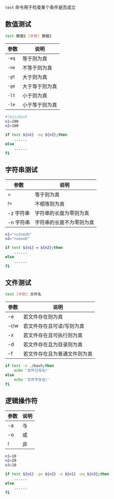 <!--
 * @Description: 
 * @Version: 1.0
 * @Author: DaLao
 * @Email: dalao_li@163.com
 * @Date: 2021-09-29 21:52:15
 * @LastEditors: DaLao
 * @LastEditTime: 2021-12-15 21:51:00
-->


`test` 命令用于检查某个条件是否成立

## 数值测试

```sh
test 数据1 [参数] 数据2
```

| 参数  | 说明           |
| ----- | -------------- |
| `-eq` | 等于则为真     |
| `-ne` | 不等于则为真   |
| `-gt` | 大于则为真     |
| `-ge` | 大于等于则为真 |
| `-lt` | 小于则为真     |
| `-le` | 小于等于则为真 |

```sh
#!bin/bash
n1=100
n2=100

if test ${n1} -eq ${n2};then
    ......
else
    ......
fi
```

## 字符串测试

| 参数      | 说明                     |
| --------- | ------------------------ |
| =         | 等于则为真               |
| !=        | 不相等则为真             |
| -z 字符串 | 字符串的长度为零则为真   |
| -n 字符串 | 字符串的长度不为零则为真 |


```sh
n1="ru1noob"
n2="runoob"

if test ${n1} = ${n2};then
    ......
else
    ......
fi
```

## 文件测试

```sh
test [参数] 文件名
```

| 参数 | 说明                         |
| ---- | ---------------------------- |
| -e   | 若文件存在则为真             |
| -r/w | 若文件存在且可读/写则为真    |
| -x   | 若文件存在且可执行则为真     |
| -d   | 若文件存在且为目录则为真     |
| -f   | 若文件存在且为普通文件则为真 |


```sh
if test -e ./bash;then
    echo '文件已存在!'
else
    echo '文件不存在!'
fi
```

## 逻辑操作符

| 参数 | 说明 |
| ---- | ---- |
| -a   | 与   |
| -o   | 或   |
| !    | 非   |

```sh
n1=10
n2=20
n3=10

if test ${n1} -ge ${n2} -o ${n1} -eq ${n3};then
    ......
else
    ......
fi
```
